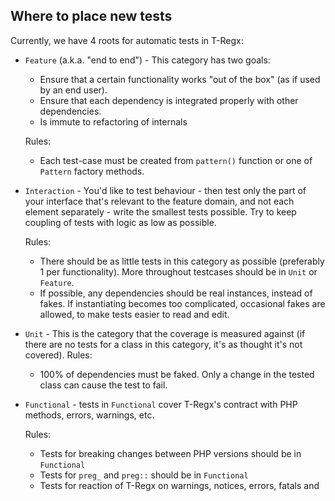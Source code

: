 ## Where to place new tests

Currently, we have 4 roots for automatic tests in T-Regx:

- `Feature` (a.k.a. "end to end") - This category has two goals:
  - Ensure that a certain functionality works "out of the box" (as if used by an end user).
  - Ensure that each dependency is integrated properly with other dependencies.
  - Is immute to refactoring of internals

  Rules:
  - Each test-case must be created from `pattern()` function or one of `Pattern` factory methods.

- `Interaction` - You'd like to test behaviour - then test only the part of your interface that's relevant to the
  feature domain, and not each element separately - write the smallest tests possible. Try to keep coupling of tests
  with logic as low as possible.

  Rules:
  - There should be as little tests in this category as possible (preferably 1 per functionality). More throughout
    testcases should be in `Unit` or `Feature`.
  - If possible, any dependencies should be real instances, instead of fakes. If instantiating becomes too complicated,
    occasional fakes are allowed, to make tests easier to read and edit.

- `Unit` - This is the category that the coverage is measured against (if there are no tests for a class in this
  category, it's as thought it's not covered). Rules:
  - 100% of dependencies must be faked. Only a change in the tested class can cause the test to fail.

- `Functional` - tests in `Functional` cover T-Regx's contract with PHP methods, errors, warnings, etc.

  Rules:
  - Tests for breaking changes between PHP versions should be in `Functional`
  - Tests for `preg_` and `preg::` should be in `Functional`
  - Tests for reaction of T-Regx on warnings, notices, errors, fatals and
